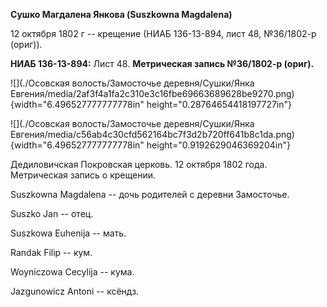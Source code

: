**Сушко Магдалена Янкова (Suszkowna Magdalena)**

12 октября 1802 г -- крещение (НИАБ 136-13-894, лист 48, №36/1802-р
(ориг)).

**НИАБ 136-13-894:** Лист 48. **Метрическая запись №36/1802-р (ориг).**

![](./Осовская волость/Замосточье деревня/Сушки/Янка Евгения/media/2af3f4a1fa2c310e3c16fbe69663689628be9270.png){width="6.496527777777778in"
height="0.28764654418197727in"}

![](./Осовская волость/Замосточье деревня/Сушки/Янка Евгения/media/c56ab4c30cfd562164bc7f3d2b720ff641b8c1da.png){width="6.496527777777778in"
height="0.9192629046369204in"}

Дедиловичская Покровская церковь. 12 октября 1802 года. Метрическая
запись о крещении.

Suszkowna Magdalena -- дочь родителей с деревни Замосточье.

Suszko Jan -- отец.

Suszkowa Euhenija -- мать.

Randak Filip -- кум.

Woyniczowa Cecylija -- кума.

Jazgunowicz Antoni -- ксёндз.
